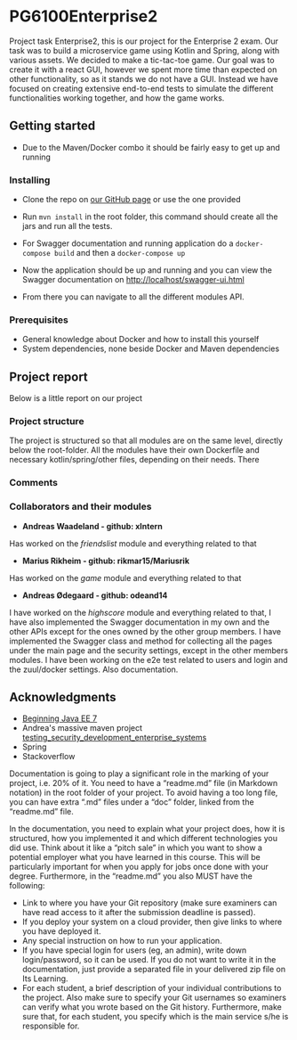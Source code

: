 # PG6100Enterprise2
Project task Enterprise2, this is our project for the Enterprise 2 exam.
Our task was to build a microservice game using Kotlin and Spring, along with various assets. We decided to make a tic-tac-toe game.
Our goal was to create it with a react GUI, however we spent more time than expected on other functionality, so as it stands we do not have a GUI.
Instead we have focused on creating extensive end-to-end tests to simulate the different functionalities working together, and how the game works.

## Getting started
* Due to the Maven/Docker combo it should be fairly easy to get up and running

### Installing
* Clone the repo on [our GitHub page](https://github.com/odeand14/PG6100Enterprise2 "Our GitHub") or use the one provided
* Run ```mvn install``` in the root folder, this command should create all the jars and run all the tests.

* For Swagger documentation and running application do a ```docker-compose build``` and then a ```docker-compose up```
* Now the application should be up and running and you can view the Swagger documentation on [http://localhost/swagger-ui.html](http://localhost/swagger-ui.html)
* From there you can navigate to all the different modules API.

### Prerequisites
* General knowledge about Docker and how to install this yourself
* System dependencies, none beside Docker and Maven dependencies


## Project report
Below is a little report on our project
### Project structure
The project is structured so that all modules are on the same level, directly below the root-folder. All the modules have their own Dockerfile and necessary kotlin/spring/other files, depending on their needs. There



### Comments

### Collaborators and their modules
* **Andreas Waadeland - github: xIntern**

Has worked on the *friendslist* module and everything related to that

* **Marius Rikheim - github: rikmar15/Mariusrik**

Has worked on the *game* module and everything related to that

* **Andreas Ødegaard - github: odeand14**

I have worked on the *highscore* module and everything related to that, I have also implemented the Swagger documentation in my own and the other APIs except for the ones owned by the other group members. I have implemented the Swagger class and method for collecting all the pages under the main page and the security settings, except in the other members modules. I have been working on the e2e test related to users and login and the zuul/docker settings. Also documentation.

## Acknowledgments
* [Beginning Java EE 7](https://www.amazon.com/Beginning-Java-EE-Expert-Voice/dp/143024626X)
* Andrea's massive maven project [testing_security_development_enterprise_systems](https://github.com/arcuri82/testing_security_development_enterprise_systems)
* Spring
* Stackoverflow



Documentation is going to play a significant role in the marking of your project, i.e. 20% of it. You
need to have a “readme.md” file (in Markdown notation) in the root folder of your project. To avoid
having a too long file, you can have extra “.md” files under a “doc” folder, linked from the
“readme.md” file.

In the documentation, you need to explain what your project does, how it is structured, how you
implemented it and which different technologies you did use. Think about it like a “pitch sale” in
which you want to show a potential employer what you have learned in this course. This will be
particularly important for when you apply for jobs once done with your degree. Furthermore, in the
“readme.md” you also MUST have the following:

* Link to where you have your Git repository (make sure examiners can have read access to it
after the submission deadline is passed).
* If you deploy your system on a cloud provider, then give links to where you have deployed
it.
* Any special instruction on how to run your application.
* If you have special login for users (eg, an admin), write down login/password, so it can be
used. If you do not want to write it in the documentation, just provide a separated file in
your delivered zip file on Its Learning.
* For each student, a brief description of your individual contributions to the project. Also
make sure to specify your Git usernames so examiners can verify what you wrote based on
the Git history. Furthermore, make sure that, for each student, you specify which is the main
service s/he is responsible for.